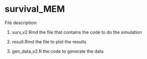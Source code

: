 # survival_MEM

File description:

1. surv_v2.Rmd 
   the file that contains the code to do the simulation

2. result.Rmd
   the file to plot the results

3. gen_data_v2.R 
   the code to generate the data
